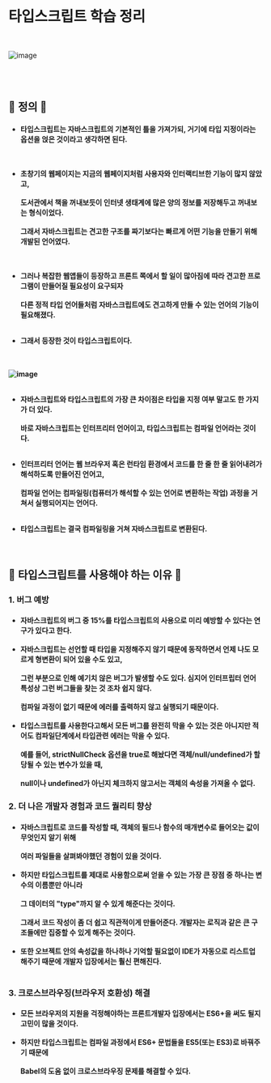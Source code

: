 # 타입스크립트 학습 정리

<br>

![image](https://github.com/juni0914/FE-study/assets/100837725/4c3624af-800e-4f69-8906-16208a21f4d6)

<br><br>
## 🌟 정의 🌟
<h4>
	
- 타입스크립트는 자바스크립트의 기본적인 틀을 가져가되, 거기에 타입 지정이라는 옵션을 얹은 것이라고 생각하면 된다.<br><br><br>

- 초창기의 웹페이지는 지금의 웹페이지처럼 사용자와 인터랙티브한 기능이 많지 않았고,<br><br> 도서관에서 책을 꺼내보듯이 인터넷 생태계에 많은 양의 정보를 저장해두고 꺼내보는 형식이었다.<br><br>
그래서 자바스크립트는 견고한 구조를 짜기보다는 빠르게 어떤 기능을 만들기 위해 개발된 언어였다.<br><br><br>

- 그러나 복잡한 웹앱들이 등장하고 프론트 쪽에서 할 일이 많아짐에 따라 견고한 프로그램이 만들어질 필요성이 요구되자<br><br>
다른 정적 타입 언어들처럼 자바스크립트에도 견고하게 만들 수 있는 언어의 기능이 필요해졌다. <br><br>
- 그래서 등장한 것이 타입스크립트이다. <br><br><br>

![image](https://github.com/juni0914/FE-study/assets/100837725/9b6c2f3a-9642-4425-9b9a-347b3baff1be)
<br><br>

- 자바스크립트와 타입스크립트의 가장 큰 차이점은 타입을 지정 여부 말고도 한 가지가 더 있다.<br><br>
바로 자바스크립트는 인터프리터 언어이고, 타입스크립트는 컴파일 언어라는 것이다. <br><br>
- 인터프리터 언어는 웹 브라우저 혹은 런타임 환경에서 코드를 한 줄 한 줄 읽어내려가 해석하도록 만들어진 언어고, <br><br>
컴파일 언어는 컴파일링(컴퓨터가 해석할 수 있는 언어로 변환하는 작업) 과정을 거쳐서 실행되어지는 언어다.<br><br>

- 타입스크립트는 결국 컴파일링을 거쳐 자바스크립트로 변환된다. 
</h4>
<br>

## 🌈 타입스크립트를 사용해야 하는 이유 🌈

<h3> 1. 버그 예방</h3>
<h4>
  
- 자바스크립트의 버그 중 15%를 타입스크립트의 사용으로 미리 예방할 수 있다는 연구가 있다고 한다. <br><br>
- 자바스크립트는 선언할 때 타입을 지정해주지 않기 때문에 동작하면서 언제 나도 모르게 형변환이 되어 있을 수도 있고,<br><br>
  그런 부분으로 인해 예기치 않은 버그가 발생할 수도 있다. 심지어 인터프립터 언어 특성상 그런 버그들을 찾는 것 조차 쉽지 않다. <br><br>
  컴파일 과정이 없기 때문에 에러를 출력하지 않고 실행되기 때문이다. <br><br>
-  타입스크립트를 사용한다고해서 모든 버그를 완전히 막을 수 있는 것은 아니지만 적어도 컴파일단계에서 타입관련 에러는 막을 수 있다. <br><br>
  예를 들어, strictNullCheck 옵션을 true로 해놨다면 객체/null/undefined가 할당될 수 있는 변수가 있을 때, <br><br>null이나 undefined가 아닌지 체크하지 않고서는 객체의 속성을 가져올 수 없다.
  
</h4>
<h3> 2. 더 나은 개발자 경험과 코드 퀄리티 향상</h3>
<h4>
  
- 자바스크립트로 코드를 작성할 때, 객체의 필드나 함수의 매개변수로 들어오는 값이 무엇인지 알기 위해<br><br> 여러 파일들을 살펴봐야했던 경험이 있을 것이다.<br><br>
- 하지만 타입스크립트를 제대로 사용함으로써 얻을 수 있는 가장 큰 장점 중 하나는 변수의 이름뿐만 아니라<br><br> 그 데이터의 "type"까지 알 수 있게 해준다는 것이다.<br><br>
그래서 코드 작성이 좀 더 쉽고 직관적이게 만들어준다. 개발자는 로직과 같은 큰 구조들에만 집중할 수 있게 해주는 것이다. <br><br>
- 또한 오브젝트 안의 속성값을 하나하나 기억할 필요없이 IDE가 자동으로 리스트업 해주기 때문에 개발자 입장에서는 훨신 편해진다.  <br><br>
  
</h4>

<h3> 3. 크로스브라우징(브라우저 호환성) 해결</h3>
<h4>
  
- 모든 브라우저의 지원을 걱정해야하는 프론트개발자 입장에서는 ES6+을 써도 될지 고민이 많을 것이다. <br><br>
- 하지만 타입스크립트는 컴파일 과정에서 ES6+ 문법들을 ES5(또는 ES3)로 바꿔주기 때문에<br><br> Babel의 도움 없이 크로스브라우징 문제를 해결할 수 있다. <br><br>
</h4>

<br>
<br>

<br>
